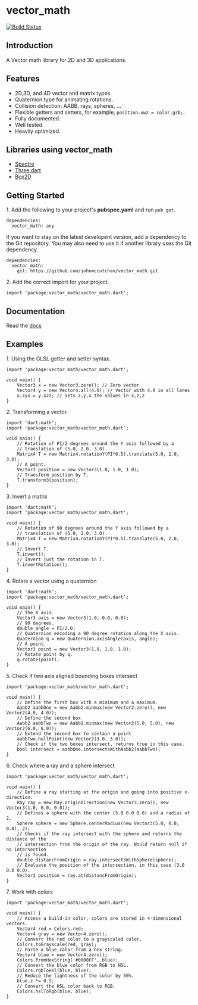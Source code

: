 # vector_math

[![Build Status](https://drone.io/johnmccutchan/vector_math/status.png)](https://drone.io/johnmccutchan/vector_math/latest)

## Introduction

A Vector math library for 2D and 3D applications.

## Features

* 2D,3D, and 4D vector and matrix types.
* Quaternion type for animating rotations.
* Collision detection: AABB, rays, spheres, ...
* Flexible getters and setters, for example, ```position.xwz = color.grb;```.
* Fully documented.
* Well tested.
* Heavily optimized.


## Libraries using vector_math

* [Spectre](http://github.com/johnmccutchan/spectre)
* [Three.dart](https://github.com/threeDart/)
* [Box2D](https://github.com/dart-lang/dart-box2d)

## Getting Started

1\. Add the following to your project's **pubspec.yaml** and run ```pub get```.

```
dependencies:
  vector_math: any
```

If you want to stay on the latest developent version, add a dependency to the 
Git repository. You may also need to use it if another library uses the Git 
dependency.

```
dependencies:
  vector_math:
    git: https://github.com/johnmccutchan/vector_math.git
```

2\. Add the correct import for your project. 

```
import 'package:vector_math/vector_math.dart';
```

## Documentation

Read the [docs](http://johnmccutchan.github.io/vector_math.html)

## Examples

1\. Using the GLSL getter and setter syntax.

```
import 'package:vector_math/vector_math.dart';

void main() {
	Vector3 x = new Vector3.zero(); // Zero vector
	Vector4 y = new Vector4.all(4.0); // Vector with 4.0 in all lanes
	x.zyx = y.xzz; // Sets z,y,x the values in x,z,z
}
``` 

2\. Transforming a vector.


```
import 'dart:math';
import 'package:vector_math/vector_math.dart';

void main() {
	// Rotation of PI/2 degrees around the Y axis followed by a 
	// translation of (5.0, 2.0, 3.0).
	Matrix4 T = new Matrix4.rotationY(PI*0.5).translate(5.0, 2.0, 3.0);
	// A point.
	Vector3 position = new Vector3(1.0, 1.0, 1.0);
	// Transform position by T.
	T.transform3(position);
}
```

3\. Invert a matrix

```
import 'dart:math';
import 'package:vector_math/vector_math.dart';

void main() {
	// Rotation of 90 degrees around the Y axis followed by a 
	// translation of (5.0, 2.0, 3.0).
	Matrix4 T = new Matrix4.rotationY(PI*0.5).translate(5.0, 2.0, 3.0);
	// Invert T.
	T.invert();
	// Invert just the rotation in T.
	T.invertRotation();
}
```

4\. Rotate a vector using a quaternion

```
import 'dart:math';
import 'package:vector_math/vector_math.dart';

void main() {
	// The X axis.
	Vector3 axis = new Vector3(1.0, 0.0, 0.0);
	// 90 degrees.
	double angle = PI/2.0;
	// Quaternion encoding a 90 degree rotation along the X axis. 
	Quaternion q = new Quaternion.axisAngle(axis, angle);
	// A point.
	Vector3 point = new Vector3(1.0, 1.0, 1.0);
	// Rotate point by q.
	q.rotate(point);
}
```

5\. Check if two axis aligned bounding boxes intersect

```
import 'package:vector_math/vector_math.dart';

void main() {
	// Define the first box with a minimum and a maximum.
	Aabb2 aabbOne = new Aabb2.minmax(new Vector2.zero(), new Vector2(4.0, 4.0));
	// Define the second box
	Aabb2 aabbTwo = new Aabb2.minmax(new Vector2(5.0, 5.0), new Vector2(6.0, 6.0));
	// Extend the second box to contain a point
	aabbTwo.hullPoint(new Vector2(3.0, 3.0));
	// Check if the two boxes intersect, returns true in this case.
	bool intersect = aabbOne.intersectsWithAabb2(aabbTwo);
}
```

6\. Check where a ray and a sphere intersect

```
import 'package:vector_math/vector_math.dart';

void main() {
	// Define a ray starting at the origin and going into positive x-direction.
	Ray ray = new Ray.originDirection(new Vector3.zero(), new Vector3(1.0, 0.0, 0.0));
	// Defines a sphere with the center (5.0 0.0 0.0) and a radius of 2.
	Sphere sphere = new Sphere.centerRadius(new Vector3(5.0, 0.0, 0.0), 2);
	// Checks if the ray intersect with the sphere and returns the distance of the 
	// intersection from the origin of the ray. Would return null if no intersection
	// is found.
	double distancFromOrigin = ray.intersectsWithSphere(sphere);
	// Evaluate the position of the intersection, in this case (3.0 0.0 0.0).
	Vector3 position = ray.at(distancFromOrigin);
}
```

7\. Work with colors

```
import 'package:vector_math/vector_math.dart';

void main() {
	// Access a build-in color, colors are stored in 4-dimensional vectors.
	Vector4 red = Colors.red;
	Vector4 gray = new Vector4.zero();
	// Convert the red color to a grayscaled color.
	Colors.toGrayscale(red, gray);
	// Parse a blue color from a hex string.
	Vector4 blue = new Vector4.zero();
	Colors.fromHexString('#0000FF', blue);
	// Convert the blue color from RGB to HSL.
	Colors.rgbToHsl(blue, blue);
	// Reduce the lightness of the color by 50%.
	blue.z *= 0.5;
	// Convert the HSL color back to RGB.
	Colors.hslToRgb(blue, blue);
}
```
